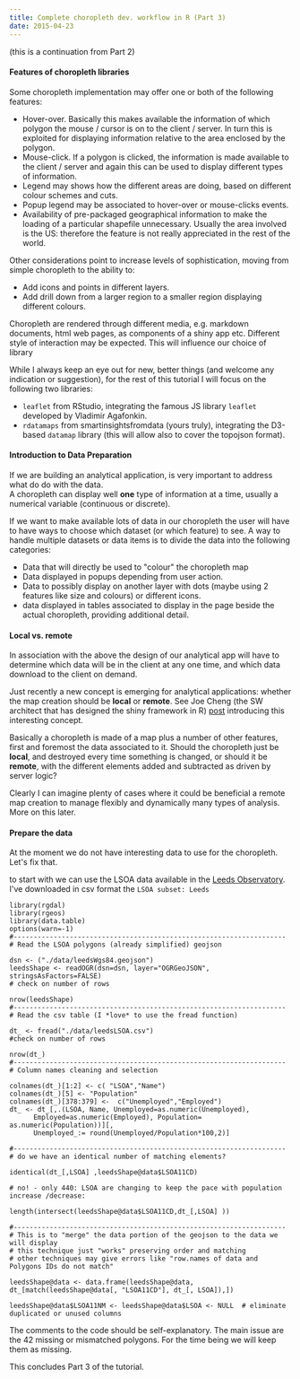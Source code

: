 ```yaml
---
title: Complete choropleth dev. workflow in R (Part 3)
date: 2015-04-23
---
```


(this is a continuation from Part 2)

#### Features of choropleth libraries

Some choropleth implementation may offer one or both of the following features:

- Hover-over. Basically this makes available the information of which polygon the mouse / cursor is on to the client / server.  In turn this is exploited for displaying information relative to the area enclosed by the polygon.
- Mouse-click. If a polygon is clicked, the information is made available to the client / server and again this can be used to display different types of information.
- Legend may shows how the different areas are doing, based on different colour schemes and cuts.
- Popup legend may be associated to hover-over or mouse-clicks events.
- Availability of pre-packaged geographical information to make the loading of a particular shapefile unnecessary. Usually the area involved is the US: therefore the feature is not really appreciated in the rest of the world.

Other considerations point to increase levels of sophistication, moving from simple choropleth to the ability to:

- Add icons and points in different layers.
- Add drill down from a larger region to a smaller region displaying different colours.

Choropleth are rendered through different media, e.g. markdown documents, html web pages, as components of a shiny app etc. Different style of interaction may be expected.  This will influence our choice of library

While I always keep an eye out for new, better things (and welcome any indication or suggestion), for the rest of this tutorial I will focus on the following two libraries:

- `leaflet` from RStudio, integrating the famous JS library `leaflet` developed by Vladimir Agafonkin.
- `rdatamaps` from smartinsightsfromdata (yours truly), integrating the D3-based `datamap` library (this will allow also to cover the topojson format).

#### Introduction to Data Preparation

If we are building an analytical application, is very important to address what do do with the data.  
A choropleth can display well **one** type of information at a time, usually a numerical variable (continuous or discrete).

If we want to make available lots of data in our choropleth the user will have to have ways to choose which dataset (or which feature) to see. A way to handle multiple datasets or data items is to divide the data into the following categories:

- Data that will directly be used to "colour" the choropleth map
- Data displayed in popups depending from user action.
- Data to possibly display on another layer with dots (maybe using 2 features like size and colours) or different icons.
- data displayed in tables associated to display in the page beside the actual choropleth, providing additional detail.

#### Local vs. remote

In association with the above the design of our analytical app will have to determine which data will be in the client at any one time, and which data download to the client on demand.

Just recently a new concept is emerging for analytical applications: whether the map creation should be **local** or **remote**.  See Joe Cheng (the SW architect that has designed the shiny framework in R) [post](https://github.com/rstudio/leaflet/pull/60) introducing this interesting concept.

Basically a choropleth is made of a map plus a number of other features, first and foremost the data associated to it.
Should the choropleth just be **local**, and destroyed every time something is changed, or should it be **remote**, with the different elements added and subtracted as driven by server logic?

Clearly I can imagine plenty of cases where it could be beneficial a remote map creation to manage flexibly and dynamically many types of analysis.  More on this later.


#### Prepare the data

At the moment we do not have interesting data to use for the choropleth.  Let's fix that.

to start with we can use the LSOA data available in the [Leeds Observatory](http://observatory.leeds.gov.uk/dataviews/view?viewId=235). I've downloaded in csv format the ```LSOA subset: Leeds```

```
library(rgdal)
library(rgeos)
library(data.table)
options(warn=-1)
#--------------------------------------------------------------------
# Read the LSOA polygons (already simplified) geojson

dsn <- ("./data/leedsWgs84.geojson")
leedsShape <- readOGR(dsn=dsn, layer="OGRGeoJSON", stringsAsFactors=FALSE)
# check on number of rows

nrow(leedsShape)
#--------------------------------------------------------------------
# Read the csv table (I *love* to use the fread function)

dt_ <- fread("./data/leedsLSOA.csv")
#check on number of rows

nrow(dt_)
#--------------------------------------------------------------------
# Column names cleaning and selection

colnames(dt_)[1:2] <- c( "LSOA","Name")
colnames(dt_)[5] <- "Population"
colnames(dt_)[378:379] <-  c("Unemployed","Employed")
dt_ <- dt_[,.(LSOA, Name, Unemployed=as.numeric(Unemployed), 
      Employed=as.numeric(Employed), Population= as.numeric(Population))][,
      Unemployed_:= round(Unemployed/Population*100,2)]

#--------------------------------------------------------------------
# do we have an identical number of matching elements?

identical(dt_[,LSOA] ,leedsShape@data$LSOA11CD)

# no! - only 440: LSOA are changing to keep the pace with population increase /decrease:

length(intersect(leedsShape@data$LSOA11CD,dt_[,LSOA] ))

#--------------------------------------------------------------------
# This is to "merge" the data portion of the geojson to the data we will display
# this technique just "works" preserving order and matching
# other techniques may give errors like "row.names of data and Polygons IDs do not match"

leedsShape@data <- data.frame(leedsShape@data, dt_[match(leedsShape@data[, "LSOA11CD"], dt_[, LSOA]),])

leedsShape@data$LSOA11NM <- leedsShape@data$LSOA <- NULL  # eliminate duplicated or unused columns
```

The comments to the code should be self-explanatory.  The main issue are the 42 missing or mismatched polygons.  For the time being we will keep them as missing.

This concludes Part 3 of the tutorial.

